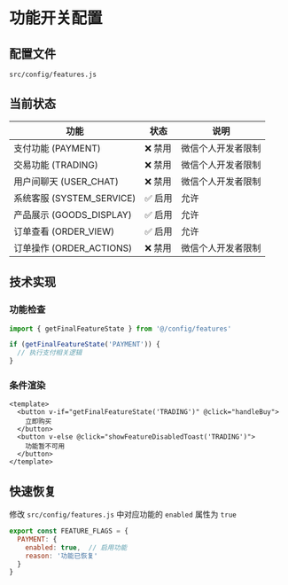 # 功能开关配置

## 配置文件
`src/config/features.js`

## 当前状态

| 功能 | 状态 | 说明 |
|------|------|------|
| 支付功能 (PAYMENT) | ❌ 禁用 | 微信个人开发者限制 |
| 交易功能 (TRADING) | ❌ 禁用 | 微信个人开发者限制 |
| 用户间聊天 (USER_CHAT) | ❌ 禁用 | 微信个人开发者限制 |
| 系统客服 (SYSTEM_SERVICE) | ✅ 启用 | 允许 |
| 产品展示 (GOODS_DISPLAY) | ✅ 启用 | 允许 |
| 订单查看 (ORDER_VIEW) | ✅ 启用 | 允许 |
| 订单操作 (ORDER_ACTIONS) | ❌ 禁用 | 微信个人开发者限制 |

## 技术实现

### 功能检查
```javascript
import { getFinalFeatureState } from '@/config/features'

if (getFinalFeatureState('PAYMENT')) {
  // 执行支付相关逻辑
}
```

### 条件渲染
```vue
<template>
  <button v-if="getFinalFeatureState('TRADING')" @click="handleBuy">
    立即购买
  </button>
  <button v-else @click="showFeatureDisabledToast('TRADING')">
    功能暂不可用
  </button>
</template>
```

## 快速恢复

修改 `src/config/features.js` 中对应功能的 `enabled` 属性为 `true`

```javascript
export const FEATURE_FLAGS = {
  PAYMENT: {
    enabled: true,  // 启用功能
    reason: '功能已恢复'
  }
}
```

